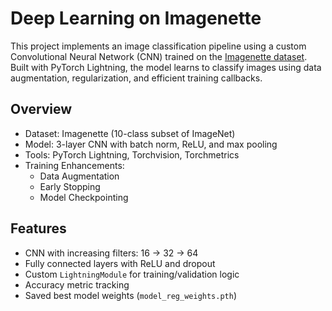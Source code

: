 # Deep Learning on Imagenette

This project implements an image classification pipeline using a custom Convolutional Neural Network (CNN) trained on the [Imagenette dataset](https://github.com/fastai/imagenette). Built with PyTorch Lightning, the model learns to classify images using data augmentation, regularization, and efficient training callbacks.



## Overview

- Dataset: Imagenette (10-class subset of ImageNet)
- Model: 3-layer CNN with batch norm, ReLU, and max pooling
- Tools: PyTorch Lightning, Torchvision, Torchmetrics
- Training Enhancements:
  - Data Augmentation
  - Early Stopping
  - Model Checkpointing



## Features

- CNN with increasing filters: 16 → 32 → 64
- Fully connected layers with ReLU and dropout
- Custom `LightningModule` for training/validation logic
- Accuracy metric tracking
- Saved best model weights (`model_reg_weights.pth`)

